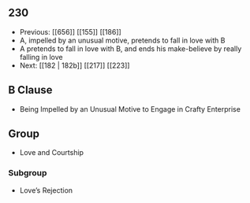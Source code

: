 ## 230
- Previous: [[656]] [[155]] [[186]] 
- A, impelled by an unusual motive, pretends to fall in love with B
- A pretends to fall in love with B, and ends his make-believe by really falling in love
- Next: [[182 | 182b]] [[217]] [[223]] 

## B Clause
- Being Impelled by an Unusual Motive to Engage in Crafty Enterprise

## Group
- Love and Courtship

### Subgroup
- Love’s Rejection

